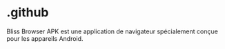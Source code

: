 # .github
Bliss Browser APK est une application de navigateur spécialement conçue pour les appareils Android.
